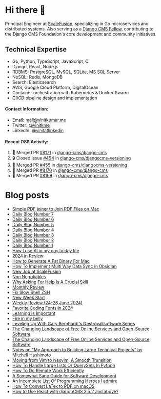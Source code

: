 # Hi there 👋

Principal Engineer at [ScaleFusion](https://scalefusion.com/), specializing in Go microservices and distributed systems. Also serving as a [Django CMS Fellow](https://www.django-cms.org/en/blog/2024/11/07/welcoming-vinit-kumar-as-the-newest-django-cms-fellow/), contributing to the Django CMS Foundation's core development and community initiatives.

## Technical Expertise

- Go, Python, TypeScript, JavaScript, C
- Django, React, Node.js
- RDBMS: PostgreSQL, MySQL, SQLite, MS SQL Server
- NoSQL: Redis, MongoDB
- Search: Elasticsearch
- AWS, Google Cloud Platform, DigitalOcean
- Container orchestration with Kubernetes & Docker Swarm
- CI/CD pipeline design and implementation

#### Contact Information:

- Email: <a href="mailto:mail@vinitkumar.me">mail@vinitkumar.me</a>
- Twitter: [@vinitkme](https://twitter.com/vinitkme)
- LinkedIn: [@vinitatlinkedin](https://www.linkedin.com/in/vinitatlinkedin/)  

#### Recent OSS Activity:

<!--START_SECTION:activity-->
1. 🎉 Merged PR [#8171](https://github.com/django-cms/django-cms/pull/8171) in [django-cms/django-cms](https://github.com/django-cms/django-cms)
2. 🔒 Closed issue [#454](https://github.com/django-cms/djangocms-versioning/issues/454) in [django-cms/djangocms-versioning](https://github.com/django-cms/djangocms-versioning)
3. 🎉 Merged PR [#455](https://github.com/django-cms/djangocms-versioning/pull/455) in [django-cms/djangocms-versioning](https://github.com/django-cms/djangocms-versioning)
4. 🎉 Merged PR [#8170](https://github.com/django-cms/django-cms/pull/8170) in [django-cms/django-cms](https://github.com/django-cms/django-cms)
5. 🎉 Merged PR [#8169](https://github.com/django-cms/django-cms/pull/8169) in [django-cms/django-cms](https://github.com/django-cms/django-cms)
<!--END_SECTION:activity-->

# Blog posts
<!-- BLOG-POST-LIST:START -->
- [Simple PDF joiner to Join PDF Files on Mac](https://vinitkumar.me/pdf-joiner/)
- [Daily Blog Number 7](https://vinitkumar.me/daily-short-blog-7/)
- [Daily Blog Number 6](https://vinitkumar.me/daily-short-blog-6/)
- [Daily Blog Number 5](https://vinitkumar.me/daily-short-blog-5/)
- [Daily Blog Number 4](https://vinitkumar.me/daily-short-blog-4/)
- [Daily Blog Number 3](https://vinitkumar.me/daily-short-blog-3/)
- [Daily Blog Number 2](https://vinitkumar.me/daily-short-blog-2/)
- [Daily Blog Number 1](https://vinitkumar.me/daily-short-blog-1/)
- [How I use AI in my day to day life](https://vinitkumar.me/how-i-use-ai/)
- [2024 in Review](https://vinitkumar.me/2024-a-review/)
- [How to Generate A Fat Binary For Mac](https://vinitkumar.me/how-to-generate-fat-binary-mac/)
- [How To Implement Multi Way Data Sync in Obsidian](https://vinitkumar.me/implement-multi-way-sync-obsidian/)
- [New Job at ScaleFusion](https://vinitkumar.me/new-job/)
- [Non Negotiables](https://vinitkumar.me/non-negotiables/)
- [Why Asking For Help Is A Crucial Skill](https://vinitkumar.me/ask-for-help/)
- [Monthly Review](https://vinitkumar.me/monthly-review/)
- [Fix Slow Shell ZSH](https://vinitkumar.me/fix-slow-zsh-shell/)
- [New Week Start](https://vinitkumar.me/weekstart-july-1/)
- [Weekly Review &lpar;24-28 June 2024&rpar;](https://vinitkumar.me/weekly-review-1/)
- [Favorite Coding Fonts in 2024](https://vinitkumar.me/favourite-coding-font/)
- [Learning is Important](https://vinitkumar.me/always-learning/)
- [Fire in my belly](https://vinitkumar.me/fire-in-my-belly/)
- [Leveling Up With Gary Bernhardt&#39;s Destroyallsoftware Series](https://vinitkumar.me/coding-from-scratch/)
- [The Changing Landscape of Free Online Services and Open-Source Software](https://vinitkumar.me/changing-oss-landscape/)
- [The Changing Landscape of Free Online Services and Open-Source Software](https://vinitkumar.me/ask-for-help/changing-oss-landscape/)
- [Notes on &quot;My Approach to Building Large Technical Projects&quot; by Mitchell Hashimoto](https://vinitkumar.me/how-to-approach-large-projects/)
- [Moving from Vim to Neovim, A Smooth Transition](https://vinitkumar.me/vim-to-nvim-transition/)
- [How To Handle Large Lists Or QuerySets In Python](https://vinitkumar.me/memory-efficient-python/)
- [How To Do Remote Work Efficiently](https://vinitkumar.me/how-to-remote/)
- [A Somewhat Sane Guide for Software Development](https://vinitkumar.me/development-practises/)
- [An Incomplete List Of Programming Heroes I admire](https://vinitkumar.me/programming-heroes/)
- [How To Convert LaTex to PDF on macOS](https://vinitkumar.me/2019-01-16-Converting-Latex-to-PDF-on-macOS/)
- [How to Use React with djangoCMS 3.5.2 and above?](https://vinitkumar.me/2018-05-24-React-With-Django-CMS/)
<!-- BLOG-POST-LIST:END -->
